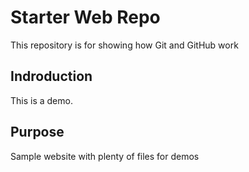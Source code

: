 # Starter Web Repo

This repository is for showing how Git and GitHub work

## Indroduction

This is a demo.

## Purpose

Sample website with plenty of files for demos

